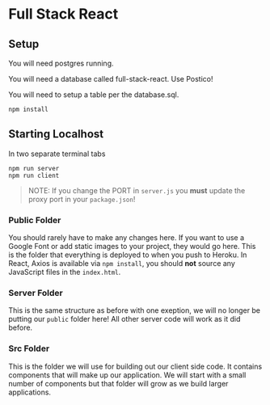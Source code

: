# Full Stack React

## Setup

You will need postgres running.

You will need a database called full-stack-react.
Use Postico!

You will need to setup a table per the database.sql.

`npm install`

## Starting Localhost


In two separate terminal tabs
```
npm run server
npm run client
```

> NOTE: If you change the PORT in `server.js` you **must** update the proxy port in your `package.json`!


### Public Folder

You should rarely have to make any changes here. If you want to use a Google Font or add static images to your project, they would go here. This is the folder that everything is deployed to when you push to Heroku. In React, Axios is available via `npm install`, you should **not** source any JavaScript files in the `index.html`.

### Server Folder

This is the same structure as before with one exeption, we will no longer be putting our `public` folder here! All other server code will work as it did before.

### Src Folder

This is the folder we will use for building out our client side code. It contains components that will make up our application. We will start with a small number of components but that folder will grow as we build larger applications.
